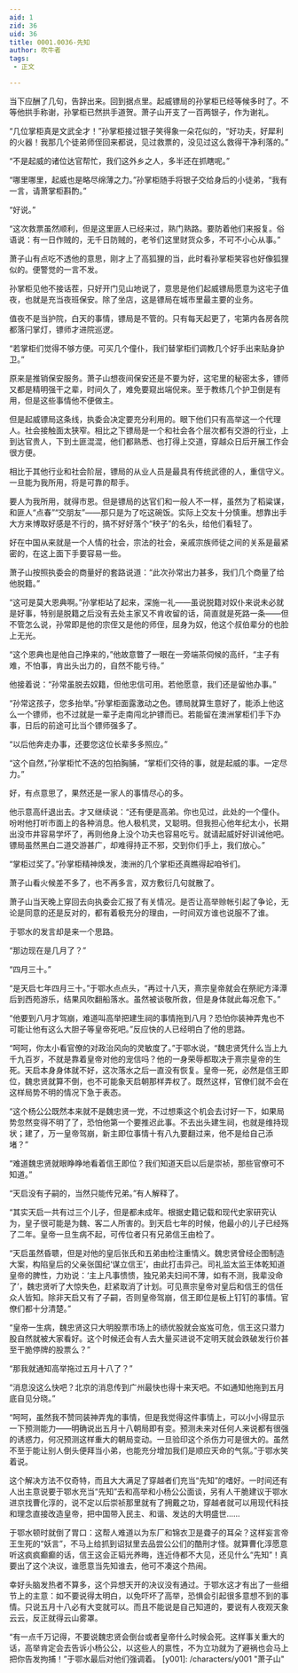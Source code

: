 ```yaml
---
aid: 1
zid: 36
uid: 36
title: 0001.0036-先知
author: 吹牛者
tags: 
 - 正文

---
```




  当下应酬了几句，告辞出来。回到据点里。起威镖局的孙掌柜已经等候多时了。不等他拱手称谢，孙掌柜已然拱手道贺。萧子山开支了一百两银子，作为谢礼。

  “几位掌柜真是文武全才！”孙掌柜接过银子笑得象一朵花似的，“好功夫，好犀利的火器！我那几个徒弟师侄回来都说，见过救票的，没见过这么救得干净利落的。”

  “不是起威的诸位达官帮忙，我们这外乡之人，多半还在抓瞎呢。”

  “哪里哪里，起威也是略尽绵薄之力。”孙掌柜随手将银子交给身后的小徒弟，“我有一言，请萧掌柜斟酌。”

  “好说。”

  “这次救票虽然顺利，但是这里匪人已经来过，熟门熟路。要防着他们来报复。俗语说：有一日作贼的，无千日防贼的，老爷们这里财货众多，不可不小心从事。”

  萧子山有点吃不透他的意思，刚才上了高狐狸的当，此时看孙掌柜笑容也好像狐狸似的。便警觉的一言不发。

  孙掌柜见他不接话茬，只好开门见山地说了，意思是他们起威镖局愿意为这宅子值夜，也就是充当夜班保安。除了坐店，这是镖局在城市里最主要的业务。

  值夜不是当护院，白天的事情，镖局是不管的。只有每天起更了，宅第内各房各院都落闩掌灯，镖师才进院巡逻。

  “若掌柜们觉得不够方便。可买几个僮仆，我们替掌柜们调教几个好手出来贴身护卫。”

  原来是推销保安服务。萧子山想夜间保安还是不要为好，这宅里的秘密太多，镖师又都是精明强干之辈，时间久了，难免要窥出端倪来。至于教练几个护卫倒是有用，但是这些事情他不便做主。

  但是起威镖局这条线，执委会决定要充分利用的。眼下他们只有高举这一个代理人。社会接触面太狭窄。相比之下镖局是一个和社会各个层次都有交游的行业，上到达官贵人，下到土匪混混，他们都熟悉、也打得上交道，穿越众日后开展工作会很方便。

  相比于其他行业和社会阶层，镖局的从业人员是最具有传统武德的人，重信守义。一旦能为我所用，将是可靠的帮手。

  要人为我所用，就得市恩。但是镖局的达官们和一般人不一样，虽然为了稻粱谋，和匪人“点春”“交朋友”——那只是为了吃这碗饭。实际上交友十分慎重。想靠出手大方来博取好感是不行的，搞不好好落个“秧子”的名头，给他们看轻了。

  好在中国从来就是一个人情的社会，宗法的社会，亲戚宗族师徒之间的关系是最紧密的，在这上面下手要容易一些。

  萧子山按照执委会的商量好的套路说道：“此次孙常出力甚多，我们几个商量了给他脱籍。”

  “这可是莫大恩典啊。”孙掌柜站了起来，深施一礼——虽说脱籍对奴仆来说未必就是好事，特别是脱籍之后没有去处主家又不肯收留的话，简直就是死路一条——但不管怎么说，孙常即是他的宗侄又是他的师侄，屈身为奴，他这个叔伯辈分的也脸上无光。

  “这个恩典也是他自己挣来的，”他故意瞥了一眼在一旁端茶伺候的高纤，“主子有难，不怕事，肯出头出力的，自然不能亏待。”

  他接着说：“孙常虽脱去奴籍，但他忠信可用。若他愿意，我们还是留他办事。”

  “孙常这孩子，您多抬举。”孙掌柜面露激动之色。镖局就算生意好了，能添上他这么一个镖师，也不过就是一辈子走南闯北护镖而已。若能留在澳洲掌柜们手下办事，日后的前途可比当个镖师强多了。

  “以后他奔走办事，还要您这位长辈多多照应。”

  “这个自然，”孙掌柜忙不迭的包拍胸脯，“掌柜们交待的事，就是起威的事。一定尽力。”

  好，有点意思了，果然还是一家人的事情尽心的多。

  他示意高纤退出去。才又继续说：“还有便是高弟。你也见过，此处的一个僮仆。吩咐他打听市面上的各种消息。他人极机灵，又聪明。但我担心他年纪太小，长期出没市井容易学坏了，再则他身上没个功夫也容易吃亏。就请起威好好训诫他吧。镖局虽然黑白二道交游甚广，却难得持正不邪，交到你们手上，我们放心。”

  “掌柜过奖了。”孙掌柜精神焕发，澳洲的几个掌柜还真瞧得起咱爷们。

  萧子山看火候差不多了，也不再多言，双方敷衍几句就散了。

  萧子山当天晚上穿回去向执委会汇报了有关情况。是否让高举赊帐引起了争论，无论是同意的还是反对的，都有着极充分的理由，一时间双方谁也说服不了谁。

  于鄂水的发言却是来一个思路。

  “那边现在是几月了？”

  “四月三十。”

  “是天启七年四月三十。”于鄂水点点头，“再过十八天，熹宗皇帝就会在祭祀方泽潭后到西苑游乐，结果风吹翻船落水。虽然被谈敬所救，但是身体就此每况愈下。”

  “他要到八月才驾崩，难道叫高举把建生祠的事情拖到八月？恐怕你装神弄鬼也不可能让他有这么大胆子等皇帝死吧。”反应快的人已经明白了他的思路。

  “呵呵，你太小看官僚的对政治风向的灵敏度了。”于鄂水说，“魏忠贤凭什么当上九千九百岁，不就是靠着皇帝对他的宠信吗？他的一身荣辱都取决于熹宗皇帝的生死。天启本身身体就不好，这次落水之后一直没有恢复。皇帝一死，必然是信王即位，魏忠贤就算不倒，也不可能象天启朝那样弄权了。既然这样，官僚们就不会在这样局势不明的情况下急于表态。

  “这个杨公公既然本来就不是魏忠贤一党，不过想乘这个机会去讨好一下，如果局势忽然变得不明了了，恐怕他第一个要推迟此事。不去出头建生祠，也就是维持现状；建了，万一皇帝驾崩，新主即位事情十有八九要翻过来，他不是给自己添堵？”

  “难道魏忠贤就眼睁睁地看着信王即位？我们知道天启以后是崇祯，那些官僚可不知道。”

  “天启没有子嗣的，当然只能传兄弟。”有人解释了。

  “其实天启一共有过三个儿子，但是都未成年。根据史籍记载和现代史家研究认为，皇子很可能是为魏、客二人所害的。到天启七年的时候，他最小的儿子已经殇了二年。皇帝一旦生病不起，可传位者只有兄弟信王由检了。

  “天启虽然昏聩，但是对他的皇后张氏和五弟由检注重情义。魏忠贤曾经企图制造大案，构陷皇后的父亲张国纪‘谋立信王’，由此打击异己。司礼监太监王体乾知道皇帝的脾性，力劝说：‘主上凡事愦愦，独兄弟夫妇间不薄，如有不测，我辈没命了’，魏忠贤听了大惊失色，赶紧取消了计划。可见熹宗皇帝对皇后和信王的信任众人皆知。除非天启又有了子嗣，否则皇帝驾崩，信王即位是板上钉钉的事情。官僚们都十分清楚。”

  “皇帝一生病，魏忠贤这只大明股票市场上的绩优股就会岌岌可危，信王这只潜力股自然就被大家看好。这个时候还会有人去大量买进说不定明天就会跌破发行价甚至干脆停牌的股票么？”

  “那我就通知高举拖过五月十八了？”

  “消息没这么快吧？北京的消息传到广州最快也得十来天吧。不如通知他拖到五月底自见分晓。”

  “呵呵，虽然我不赞同装神弄鬼的事情，但是我觉得这件事情上，可以小小得显示一下预测能力——明确说出五月十八朝局即有变。预测未来对任何人来说都有很强的诱惑力，何况预测这样重大的朝局变动。一旦验印这个杀伤力可是很大的。虽然不至于能让别人倒头便拜当小弟，也能充分增加我们是顺应天命的气氛。”于鄂水笑着说。

  这个解决方法不仅奇特，而且大大满足了穿越者们充当“先知”的嗜好。一时间还有人出主意说要于鄂水充当“先知”去和高举和小杨公公面谈，另有人干脆建议于鄂水进京找曹化淳的，说不定以后崇祯那里就有了拥戴之功，穿越者就可以用现代科技和理念直接改造皇帝，把中国带入民主、和谐、发达的大明盛世……

  于鄂水顿时就倒了胃口：这帮人难道以为东厂和锦衣卫是聋子的耳朵？这样妄言帝王生死的“妖言”，不马上给抓到诏狱里去品尝公公们的酷刑才怪。就算曹化淳愿意听这疯疯癫癫的话，信王这会正韬光养晦，连近侍都不大见，还见什么“先知”！真要出了这个决议，谁愿意当先知谁去，他可不凑这个热闹。

  幸好头脑发热者不算多，这个异想天开的决议没有通过。于鄂水这才有出了一些细节上的主意：如不要说得太明白，以免吓坏了高举，恐惧会引起很多意想不到的事情。只说五月十八必有大变就可以。而且不能说是自己知道的，要说有人夜观天象云云，反正就得云山雾罩。

  “有一点千万记得，不要说魏忠贤会倒台或者皇帝什么时候会死。这样事关重大的话，高举肯定会去告诉小杨公公，以这些人的禀性，不为立功就为了避祸也会马上把你告发拘捕！”于鄂水最后对他们强调着。
[y001]: /characters/y001 "萧子山"


